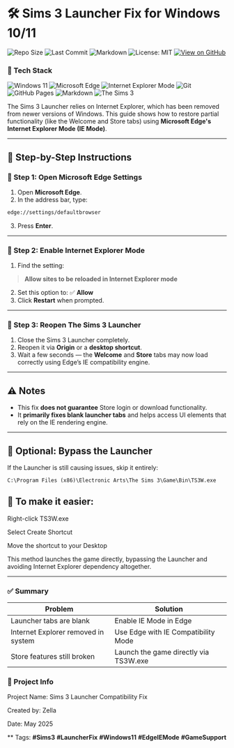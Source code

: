 # 🛠️ Sims 3 Launcher Fix for Windows 10/11

![Repo Size](https://img.shields.io/github/repo-size/EverythingZella/sims3-launcher-fix)
![Last Commit](https://img.shields.io/github/last-commit/EverythingZella/sims3-launcher-fix)
![Markdown](https://img.shields.io/badge/markdown-validated-brightgreen)
![License: MIT](https://img.shields.io/badge/License-MIT-yellow.svg)
[![View on GitHub](https://img.shields.io/badge/view--repo-GitHub-blue?logo=github)](https://github.com/EverythingZella/sims3-launcher-fix)
### 🧰 Tech Stack

![Windows 11](https://img.shields.io/badge/OS-Windows%2011-blue?logo=windows)
![Microsoft Edge](https://img.shields.io/badge/Browser-Microsoft%20Edge-blue?logo=microsoftedge)
![Internet Explorer Mode](https://img.shields.io/badge/IE--Mode-Enabled-important)
![Git](https://img.shields.io/badge/Git-Version%20Control-orange?logo=git)
![GitHub Pages](https://img.shields.io/badge/Docs-GitHub%20Pages-green?logo=github)
![Markdown](https://img.shields.io/badge/Written%20In-Markdown-lightgrey?logo=markdown)
![The Sims 3](https://img.shields.io/badge/Game-The%20Sims%203-yellowgreen)


The Sims 3 Launcher relies on Internet Explorer, which has been removed from newer versions of Windows. This guide shows how to restore partial functionality (like the Welcome and Store tabs) using **Microsoft Edge's Internet Explorer Mode (IE Mode)**.

---

## 🧭 Step-by-Step Instructions

### 🔹 Step 1: Open Microsoft Edge Settings

1. Open **Microsoft Edge**.
2. In the address bar, type:
```markdown
edge://settings/defaultbrowser
```
3. Press **Enter**.

---

### 🔹 Step 2: Enable Internet Explorer Mode

1. Find the setting:
> **Allow sites to be reloaded in Internet Explorer mode**
2. Set this option to: ✅ **Allow**
3. Click **Restart** when prompted.

---

### 🔹 Step 3: Reopen The Sims 3 Launcher

1. Close the Sims 3 Launcher completely.
2. Reopen it via **Origin** or a **desktop shortcut**.
3. Wait a few seconds — the **Welcome** and **Store** tabs may now load correctly using Edge’s IE compatibility engine.

---

## ⚠️ Notes

- This fix **does not guarantee** Store login or download functionality.
- It **primarily fixes blank launcher tabs** and helps access UI elements that rely on the IE rendering engine.

---

## 🚀 Optional: Bypass the Launcher

If the Launcher is still causing issues, skip it entirely:

```plaintext
C:\Program Files (x86)\Electronic Arts\The Sims 3\Game\Bin\TS3W.exe
```
## 📌 To make it easier:

Right-click TS3W.exe

Select Create Shortcut

Move the shortcut to your Desktop

This method launches the game directly, bypassing the Launcher and avoiding Internet Explorer dependency altogether.

---

### ✅ Summary

| Problem                             | Solution                               |
| ----------------------------------- | -------------------------------------- |
| Launcher tabs are blank             | Enable IE Mode in Edge                 |
| Internet Explorer removed in system | Use Edge with IE Compatibility Mode    |
| Store features still broken         | Launch the game directly via TS3W\.exe |

### 📁 Project Info
Project Name: Sims 3 Launcher Compatibility Fix

Created by: Zella

Date: May 2025

** Tags: **#Sims3**  **#LauncherFix** **#Windows11** **#EdgeIEMode**  **#GameSupport**
